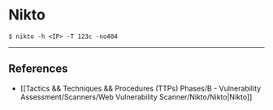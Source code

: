 # Nikto

```
$ nikto -h <IP> -T 123c -no404
```

---
## References

- [[Tactics && Techniques && Procedures (TTPs) Phases/B - Vulnerability Assessment/Scanners/Web Vulnerability Scanner/Nikto/Nikto|Nikto]]